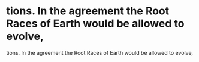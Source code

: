 # tions. In the agreement the Root Races of Earth would be allowed to evolve,

tions. In the agreement the Root Races of Earth would be allowed to evolve,
